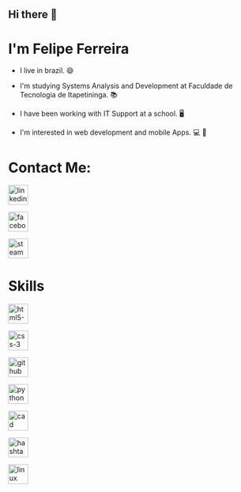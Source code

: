 ## Hi there 👋
# I'm Felipe Ferreira  

- I live in brazil. :smile:

- I'm studying Systems Analysis and Development at Faculdade de Tecnologia de Itapetininga. :books:

- I have been working with IT Support at a school. :desktop_computer:

- I'm interested in web development and mobile Apps. :computer: :iphone:



# Contact Me:

<!-- Social Media -->
<!--LinkedIn-->
<a href="https://www.linkedin.com/in/felipe-ferreira-64666a206/"><img src="https://i.ibb.co/dj7NK9r/linkedin-1.png" alt="linkedin-1" height="40" width="40"></a>

<!--Facebook-->
<a href="https://www.facebook.com/fferreirafe/"><img src="https://i.ibb.co/PrbBq8Z/facebook.png" alt="facebook" height="40" width="40"></a>

<!--Steam-->
<a href="https://steamcommunity.com/profiles/76561198353916509/"><img src="https://i.ibb.co/Zx9nwDy/steam.jpg" alt="steam" height="40" width="40"></a>






# Skills

<!-- Skills -->
<!--HTML-->
<a><img src="https://i.ibb.co/Fqs2QZ9/html5-1.png" alt="html5-1" height="40" width="40"></a>

<!--CSS-->
<a><img src="https://i.ibb.co/QQgMJ7J/css-3.png" alt="css-3" height="40" width="40"></a>

<!--GitHub-->
<a><img src="https://i.ibb.co/ZzwNL2W/github.jpg" alt="github"  height="40" width="40"></a>

<!--Python-->
<a><img src="https://i.ibb.co/PFdwTVh/python.png" alt="python" height="40" width="40"></a>

<!--AutoCad-->
<a><img src="https://i.ibb.co/fYQ13vL/cad.png" alt="cad" height="40" width="40"></a>

<!--C#-->
<a><img src="https://i.ibb.co/JKx05ky/hashtag.png" alt="hashtag" height="40" width="40"></a>

<!--Linux-->
<a><img src="https://i.ibb.co/sF5Bv62/linux.png" alt="linux" height="40" width="40"></a>














